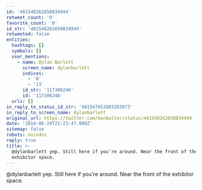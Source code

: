 ```yaml
---
id: '481548262650834944'
retweet_count: '0'
favorite_count: '0'
id_str: '481548262650834944'
retweeted: false
entities:
  hashtags: []
  symbols: []
  user_mentions:
    - name: Dylan Barlett
      screen_name: dylanbarlett
      indices:
        - '0'
        - '13'
      id_str: '117306246'
      id: '117306246'
  urls: []
in_reply_to_status_id_str: '481547652803203073'
in_reply_to_screen_name: dylanbarlett
original_url: https://twitter.com/benbalter/status/481548262650834944
date: '2014-06-24T21:23:47.000Z'
sitemap: false
robots: noindex
reply: true
title: >-
  @dylanbarlett yep. Still here if you're around. Near the front of the
  exhibitor space.
---
```


@dylanbarlett yep. Still here if you're around. Near the front of the exhibitor space.